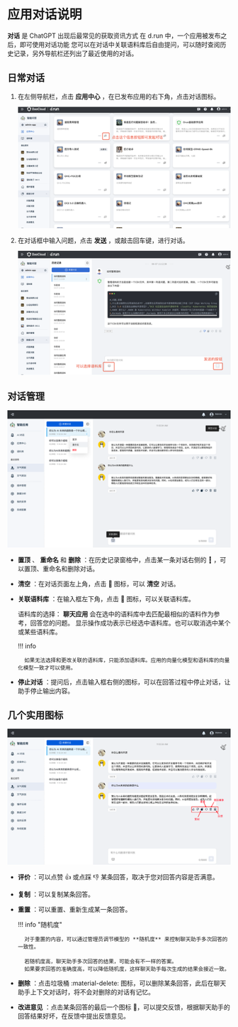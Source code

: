 # 应用对话说明

**对话** 是 ChatGPT 出现后最常见的获取资讯方式
在 d.run 中，一个应用被发布之后，即可使用对话功能
您可以在对话中关联语料库后自由提问，可以随时查阅历史记录，另外导航栏还列出了最近使用的对话。

## 日常对话

1. 在左侧导航栏，点击 **应用中心** ，在已发布应用的右下角，点击对话图标。

    ![点击对话图标](../../images/chat01.png)

2. 在对话框中输入问题，点击 **发送** ，或敲击回车键，进行对话。

    ![聊天](../../images/chat02.png)

## 对话管理

![manage](../images/manage.png)

- **置顶** 、 **重命名** 和 **删除** ：在历史记录窗格中，点击某一条对话右侧的 **┇** ，可以置顶、重命名和删除对话。
- **清空** ：在对话页面左上角，点击 🧹 图标，可以 **清空** 对话。
- **关联语料库** ：在输入框左下角，点击 📖 图标，可以关联语料库。

    语料库的选择： **聊天应用** 会在选中的语料库中去匹配最相似的语料作为参考，回答您的问题。
    显示操作成功表示已经选中语料库。也可以取消选中某个或某些语料库。

    !!! info

        如果无法选择和更改关联的语料库，只能添加语料库。应用的向量化模型和语料库的向量化模型一致才可以使用。

- **停止对话** ：提问后，点击输入框右侧的图标，可以在回答过程中停止对话，让助手停止输出内容。

## 几个实用图标

![page-function](../images/page-function.png)

- **评价** ：可以点赞 👍 或点踩 👎 某条回答，取决于您对回答内容是否满意。
- **复制** ：可以复制某条回答。
- **重置** ：可以重置、重新生成某一条回答。

    !!! info "随机度"

        对于重置的内容，可以通过管理员调节模型的 **随机度** 来控制聊天助手多次回答的一致性。

        若随机度高，聊天助手多次回答的结果，可能会有不一样的答案。
        如果要求回答的准确度高，可以降低随机度，这样聊天助手每次生成的结果会接近一致。

- **删除** ：点击垃圾桶 :material-delete: 图标，可以删除某条回答，此后在聊天助手上下文对话时，将不会对删除的对话有记忆。
- **改进意见** ：点击某条回答的最后一个图标 :bookmark_tabs:，可以提交反馈，根据聊天助手的回答结果好坏，在反馈中提出反馈意见。

